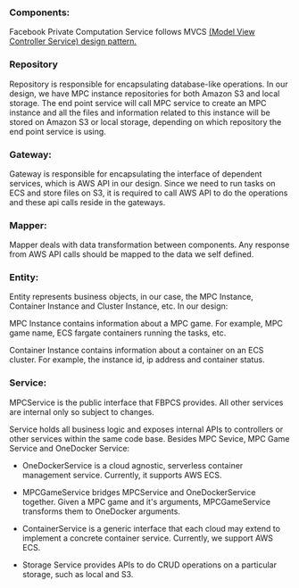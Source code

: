 ### Components:
Facebook Private Computation Service follows MVCS [(Model View Controller Service) design pattern.](https://en.wikipedia.org/wiki/Model%E2%80%93view%E2%80%93controller) 

### Repository
Repository is responsible for encapsulating database-like operations. In our design, we have MPC instance repositories for both Amazon S3 and local storage. The end point service will call MPC service to create an MPC instance and all the files and information related to this instance will be stored on Amazon S3 or local storage, depending on which repository the end point service is using.

### Gateway:
Gateway is responsible for encapsulating the interface of dependent services, which is AWS API in our design. Since we need to run tasks on ECS and store files on S3, it is required to call AWS API to do the operations and these api calls reside in the gateways.

### Mapper:
Mapper deals with data transformation between components. Any response from AWS API calls should be mapped to the data we self defined.

### Entity:
Entity represents business objects, in our case, the MPC Instance, Container Instance and Cluster Instance, etc. In our design:

MPC Instance contains information about a MPC game. For example, MPC game name, ECS fargate containers running the tasks, etc.

Container Instance contains information about a container on an ECS cluster. For example, the instance id, ip address and container status.

### Service:
MPCService is the public interface that FBPCS provides. All other services are internal only so subject to changes.

Service holds all business logic and exposes internal APIs to controllers or other services within the same code base. Besides MPC Sevice, MPC Game Service and OneDocker Service:

* OneDockerService is a cloud agnostic, serverless container management service. Currently, it supports AWS ECS.

* MPCGameService bridges MPCService and OneDockerService together. Given a MPC game and it's arguments, MPCGameService transforms them to OneDocker arguments.

* ContainerService is a generic interface that each cloud may extend to implement a concrete container service. Currently, we support AWS ECS.

* Storage Service provides APIs to do CRUD operations on a particular storage, such as local and S3.
